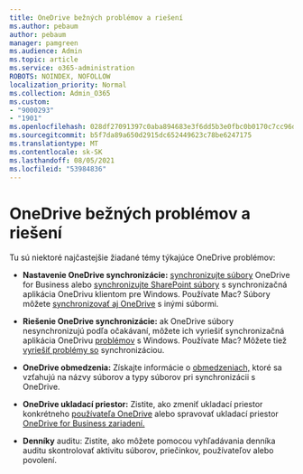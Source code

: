 ```yaml
---
title: OneDrive bežných problémov a riešení
ms.author: pebaum
author: pebaum
manager: pamgreen
ms.audience: Admin
ms.topic: article
ms.service: o365-administration
ROBOTS: NOINDEX, NOFOLLOW
localization_priority: Normal
ms.collection: Admin_O365
ms.custom:
- "9000293"
- "1901"
ms.openlocfilehash: 028df27091397c0aba894683e3f6dd5b3e0fbc0b0170c7cc96d4da423dfd3119
ms.sourcegitcommit: b5f7da89a650d2915dc652449623c78be6247175
ms.translationtype: MT
ms.contentlocale: sk-SK
ms.lasthandoff: 08/05/2021
ms.locfileid: "53984836"
---
```

# <a name="onedrive-common-issues-and-resolutions"></a>OneDrive bežných problémov a riešení

Tu sú niektoré najčastejšie žiadané témy týkajúce OneDrive problémov:

- **Nastavenie OneDrive synchronizácie:** [synchronizujte súbory](https://go.microsoft.com/fwlink/?linkid=533375) OneDrive for Business alebo [synchronizujte SharePoint súbory](https://go.microsoft.com/fwlink/?linkid=871666) s synchronizačná aplikácia OneDrivu klientom pre Windows.  Používate Mac? Súbory môžete [synchronizovať aj OneDrive](https://support.office.com/article/Sync-files-with-the-OneDrive-sync-client-on-Mac-OS-X-d11b9f29-00bb-4172-be39-997da46f913f) s inými súbormi.

- **Riešenie OneDrive synchronizácie:** ak OneDrive súbory nesynchronizujú podľa očakávaní, môžete ich vyriešiť synchronizačná aplikácia OneDrivu [problémov](https://go.microsoft.com/fwlink/?linkid=866431) s Windows. Používate Mac? Môžete tiež [vyriešiť problémy so](https://support.office.com/article/fix-onedrive-sync-problems-on-a-mac-af3012d7-13ec-4ac9-bbb1-ebcd2a0cd756) synchronizáciou.
- **OneDrive obmedzenia:** Získajte informácie o [obmedzeniach,](https://support.office.com/article/Invalid-file-names-and-file-types-in-OneDrive-OneDrive-for-Business-and-SharePoint-64883a5d-228e-48f5-b3d2-eb39e07630fa) ktoré sa vzťahujú na názvy súborov a typy súborov pri synchronizácii s OneDrive.
- **OneDrive ukladací priestor:** Zistite, ako zmeniť ukladací priestor konkrétneho [používateľa OneDrive](https://docs.microsoft.com/onedrive/change-user-storage) alebo spravovať ukladací priestor [OneDrive for Business zariadení.](https://support.office.com/article/Manage-your-OneDrive-for-Business-storage-31519161-059C-4764-B6F8-F5CD29F7FE68)
- **Denníky** auditu: Zistite, ako môžete pomocou vyhľadávania denníka auditu skontrolovať aktivitu súborov, priečinkov, používateľov alebo povolení. [](https://docs.microsoft.com/microsoft-365/compliance/search-the-audit-log-in-security-and-compliance#search-the-audit-log) 
